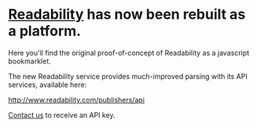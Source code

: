 # [Readability](http://www.readability.com/) has now been rebuilt as a platform. #

Here you'll find the original proof-of-concept of Readability as a javascript bookmarklet.

The new Readability service provides much-improved parsing with its API services, available here:

http://www.readability.com/publishers/api

[Contact us](http://www.readability.com/contact) to receive an API key.
